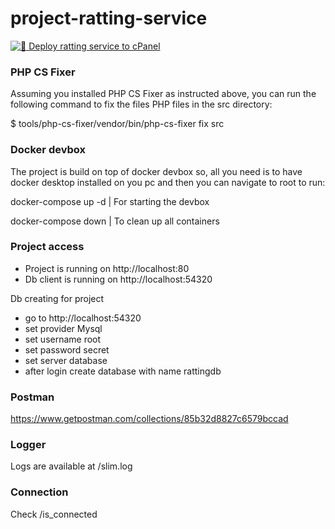 # project-ratting-service

[![🚀 Deploy ratting service to cPanel](https://github.com/nanorocks/project-ratting-service/actions/workflows/cPanel.yml/badge.svg?branch=main)](https://github.com/nanorocks/project-ratting-service/actions/workflows/cPanel.yml)

### PHP CS Fixer
Assuming you installed PHP CS Fixer as instructed above, you can run the following command to fix the files PHP files in the src directory:

$ tools/php-cs-fixer/vendor/bin/php-cs-fixer fix src

### Docker devbox
The project is build on top of docker devbox so, all you need is to have docker desktop installed on you pc and then you can navigate to root to run: 

docker-compose up -d | For starting the devbox

docker-compose down | To clean up all containers

### Project access

- Project is running on http://localhost:80
- Db client is running on http://localhost:54320

Db creating for project
- go to http://localhost:54320
- set provider Mysql
- set username root
- set password secret
- set server database
- after login create database with name rattingdb

### Postman
https://www.getpostman.com/collections/85b32d8827c6579bccad

### Logger

Logs are available at /slim.log

### Connection

Check /is_connected